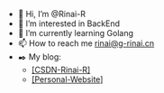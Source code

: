 - 👋 Hi, I’m @Rinai-R
- 👀 I’m interested in BackEnd
- 🌱 I’m currently learning Golang
- 📫 How to reach me rinai@g-rinai.cn
- ✒️ My blog: 
  - [[CSDN-Rinai-R]](https://blog.csdn.net/qq_60409213?spm=1010.2135.3001.5421)
  - [[Personal-Website]](https://rinai-r.github.io/)

<!---
    Rinai-R/Rinai-R is a ✨ special ✨ repository because its `README.md` (this file) appears on your GitHub profile.
    You can click the Preview link to take a look at your changes.
--->
